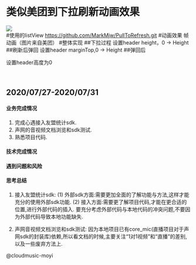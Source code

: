 类似美团到下拉刷新动画效果
==
![](https://github.com/zjdyhant/MeiTuanAnimation/blob/master/app/src/main/res/raw/meituanAnim.gif)<br>
#使用的listView
https://github.com/MarkMjw/PullToRefresh.git
#动画效果
帧动画（图片来自美团）
#整体实现
##下拉过程
设置header height，0 -> Height
##刷新后弹回
设置header marginTop,0 -> Height
##弹回后

设置header高度为0

<br>


## 2020/07/27-2020/07/31

#### 业务完成情况
1. 完成心遇接入友盟统计sdk.
2. 声网的音视频文档浏览和sdk测试.
3. 熟悉项目代码.
#### 技术完成情况

#### 遇到问题和风险

#### 思考总结
1. 接入友盟统计sdk:
(1) 外部sdk方面:需要更加全面的了解功能与方法,这样才能充分的使用外部sdk功能. 
(2) 接入方面:需要更了解项目代码,才能在更合适的位置,进行外部代码的插入. 要充分考虑外部代码与本地代码的冲突问题,不要因为外部代码导致本地功能缺失.

2. 声网音视频文档浏览和sdk测试:
因为本地项目已有core_mic(直播项目对于声网sdk的封装库)依赖,所以看文档的时候,主要关注“1对1视频”和“直播”的差别,以及一些废弃方法上.
    

@cloudmusic-moyi

